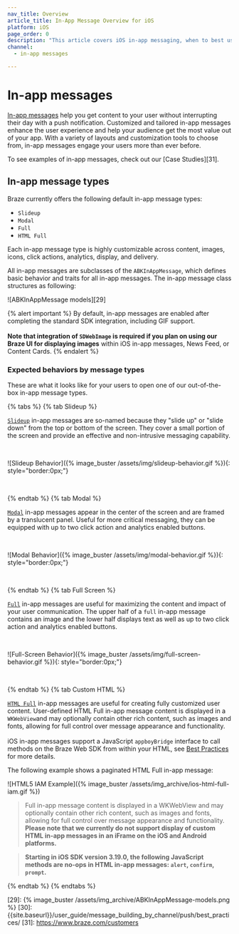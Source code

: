 ```yaml
---
nav_title: Overview
article_title: In-App Message Overview for iOS
platform: iOS
page_order: 0
description: "This article covers iOS in-app messaging, when to best use it, in addition to several great use cases."
channel:
  - in-app messages

---
```


# In-app messages

[In-app messages]({{site.baseurl}}/user_guide/message_building_by_channel/in-app_messages/) help you get content to your user without interrupting their day with a push notification. Customized and tailored in-app messages enhance the user experience and help your audience get the most value out of your app. With a variety of layouts and customization tools to choose from, in-app messages engage your users more than ever before.

To see examples of in-app messages, check out our [Case Studies][31].

## In-app message types

Braze currently offers the following default in-app message types: 

- `Slideup`
- `Modal`
- `Full`
- `HTML Full`

Each in-app message type is highly customizable across content, images, icons, click actions, analytics, display, and delivery.

All in-app messages are subclasses of the `ABKInAppMessage`, which defines basic behavior and traits for all in-app messages. The in-app message class structures as following:

![ABKInAppMessage models][29]

{% alert important %}
By default, in-app messages are enabled after completing the standard SDK integration, including GIF support. 
<br><br>
**Note that integration of `SDWebImage` is required if you plan on using our Braze UI for displaying images** within iOS in-app messages, News Feed, or Content Cards.
{% endalert %}

### Expected behaviors by message types

These are what it looks like for your users to open one of our out-of-the-box in-app message types.

{% tabs %}
  {% tab Slideup %}

  [`Slideup`](https://appboy.github.io/appboy-ios-sdk/docs/interface_a_b_k_in_app_message_slideup.html) in-app messages are so-named because they "slide up" or "slide down" from the top or bottom of the screen.  They cover a small portion of the screen and provide an effective and non-intrusive messaging capability.

  <br>

  ![Slideup Behavior]({% image_buster /assets/img/slideup-behavior.gif %}){: style="border:0px;"}

  <br>

{% endtab %}
{% tab Modal %}

[`Modal`](https://appboy.github.io/appboy-ios-sdk/docs/interface_a_b_k_in_app_message_modal.html) in-app messages appear in the center of the screen and are framed by a translucent panel. Useful for more critical messaging, they can be equipped with up to two click action and analytics enabled buttons.

 <br>

  ![Modal Behavior]({% image_buster /assets/img/modal-behavior.gif %}){: style="border:0px;"}

 <br>

{% endtab %}
{% tab Full Screen %}

[`Full`](https://appboy.github.io/appboy-ios-sdk/docs/interface_a_b_k_in_app_message_full.html) in-app messages are useful for maximizing the content and impact of your user communication.  The upper half of a `full` in-app message contains an image and the lower half displays text as well as up to two click action and analytics enabled buttons.

<br>

![Full-Screen Behavior]({% image_buster /assets/img/full-screen-behavior.gif %}){: style="border:0px;"}

<br>

{% endtab %}
{% tab Custom HTML %}

[`HTML Full`](https://appboy.github.io/appboy-ios-sdk/docs/interface_a_b_k_in_app_message_h_t_m_l_full.html) in-app messages are useful for creating fully customized user content. User-defined HTML Full in-app message content is displayed in a `WKWebView`and may optionally contain other rich content, such as images and fonts, allowing for full control over message appearance and functionality. <br><br>iOS in-app messages support a JavaScript `appboyBridge` interface to call methods on the Braze Web SDK from within your HTML, see <a href="https://www.braze.com/docs/user_guide/message_building_by_channel/in-app_messages/best_practices//">Best Practices</a> for more details.

The following example shows a paginated HTML Full in-app message:

![HTML5 IAM Example]({% image_buster /assets/img_archive/ios-html-full-iam.gif %})

> Full in-app message content is displayed in a WKWebView and may optionally contain other rich content, such as images and fonts, allowing for full control over message appearance and functionality. **Please note that we currently do not support display of custom HTML in-app messages in an iFrame on the iOS and Android platforms.**

> **Starting in iOS SDK version 3.19.0, the following JavaScript methods are no-ops in HTML in-app messages: `alert`, `confirm`, `prompt`.**

{% endtab %}
{% endtabs %}


[29]: {% image_buster /assets/img_archive/ABKInAppMessage-models.png %}
[30]: {{site.baseurl}}/user_guide/message_building_by_channel/push/best_practices/
[31]: https://www.braze.com/customers
